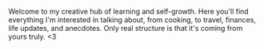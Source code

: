 Welcome to my creative hub of learning and self-growth. Here you'll find everything I'm interested in talking about, from 
cooking, to travel, finances, life updates, and anecdotes. Only real structure is that it's coming from yours truly. <3
